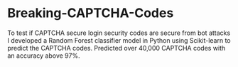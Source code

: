 # Breaking-CAPTCHA-Codes
To test if CAPTCHA secure login security codes are secure from bot attacks  I developed a Random Forest classifier model in Python using Scikit-learn to predict the CAPTCHA codes. Predicted over 40,000 CAPTCHA codes with an accuracy above 97%.
